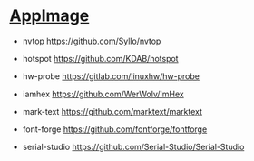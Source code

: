 # [AppImage](https://appimage.org)

- nvtop           https://github.com/Syllo/nvtop
- hotspot         https://github.com/KDAB/hotspot
- hw-probe        https://gitlab.com/linuxhw/hw-probe

- iamhex          https://github.com/WerWolv/ImHex

- mark-text       https://github.com/marktext/marktext
- font-forge      https://github.com/fontforge/fontforge

- serial-studio   https://github.com/Serial-Studio/Serial-Studio
